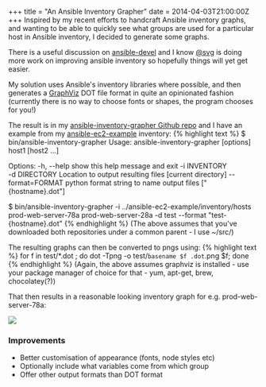 +++
title = "An Ansible Inventory Grapher"
date = 2014-04-03T21:00:00Z
+++
Inspired by my recent efforts to handcraft Ansible inventory graphs, 
and wanting to be able to quickly see what groups are used for 
a particular host in Ansible inventory, I decided to generate some
graphs.

There is a useful discussion on [ansible-devel](https://groups.google.com/forum/?fromgroups#!topic/ansible-devel/mEovLhqWTV0) and I know [@svg](http://twitter.com/svg) is doing more work on improving ansible inventory so hopefully things 
will yet get easier. 

My solution uses Ansible's inventory libraries where possible, and 
then generates a [GraphViz](http://www.graphviz.org) DOT file format
in quite an opinionated fashion (currently there is no way to 
choose fonts or shapes, the program chooses for you!)


The result is in my [ansible-inventory-grapher Github repo](https://www.github.com/willthames/ansible-inventory-grapher) and I have an example from
my [ansible-ec2-example](https://www.github.com/willthames/ansible-ec2-example)
inventory:
{% highlight text %}
$ bin/ansible-inventory-grapher
Usage: ansible-inventory-grapher [options] host1 [host2 ...]

Options:
  -h, --help       show this help message and exit
  -i INVENTORY     
  -d DIRECTORY     Location to output resulting files [current directory]
  --format=FORMAT  python format string to name output files
                   ["{hostname}.dot"]

$ bin/ansible-inventory-grapher -i ../ansible-ec2-example/inventory/hosts prod-web-server-78a prod-web-server-28a -d test --format "test-{hostname}.dot"
{% endhighlight %}
(The above assumes that you've downloaded both repositories under a common parent - I use ~/src/)

The resulting graphs can then be converted to pngs using:
{% highlight text %}
for f in test/*.dot ; do dot -Tpng -o test/`basename $f .dot`.png $f; done
{% endhighlight %}
(Again, the above assumes graphviz is installed - use your package manager
of choice for that - yum, apt-get, brew, chocolatey(?))

That then results in a reasonable looking inventory graph for e.g. 
prod-web-server-78a:
<div class="clearfix">
<img src="/images/prod-web-78a.png" class="img-thumbnail">
</div>

### Improvements
<ul><li>Better customisation of appearance (fonts, node styles etc)</li>
<li>Optionally include what variables come from which group</li>
<li>Offer other output formats than DOT format</li></ul>


